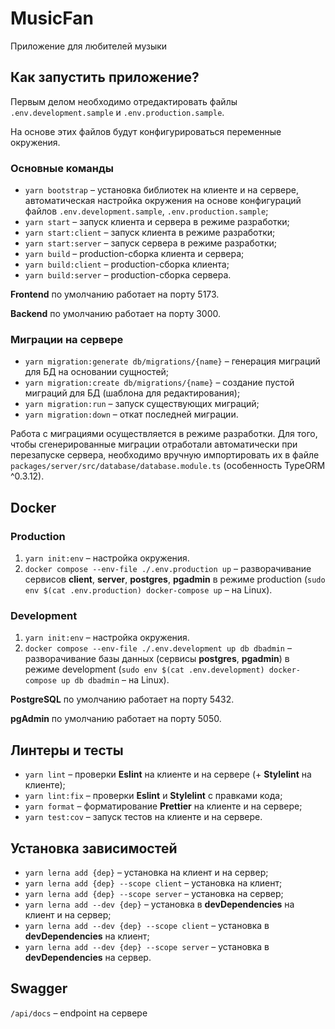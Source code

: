 # MusicFan

Приложение для любителей музыки

## Как запустить приложение?

Первым делом необходимо отредактировать файлы `.env.development.sample` и `.env.production.sample`.

На основе этих файлов будут конфигурироваться переменные окружения.

### Основные команды

- `yarn bootstrap` – установка библиотек на клиенте и на сервере, автоматическая настройка окружения на основе конфигураций файлов `.env.development.sample`, `.env.production.sample`;
- `yarn start` – запуск клиента и сервера в режиме разработки;
- `yarn start:client` – запуск клиента в режиме разработки;
- `yarn start:server` – запуск сервера в режиме разработки;
- `yarn build` – production-сборка клиента и сервера;
- `yarn build:client` – production-сборка клиента;
- `yarn build:server` – production-сборка сервера.

**Frontend** по умолчанию работает на порту 5173.

**Backend** по умолчанию работает на порту 3000.

### Миграции на сервере

- `yarn migration:generate db/migrations/{name}` – генерация миграций для БД на основании сущностей;
- `yarn migration:create db/migrations/{name}` – создание пустой миграций для БД (шаблона для редактирования);
- `yarn migration:run` – запуск существующих миграций;
- `yarn migration:down` – откат последней миграции.

Работа с миграциями осуществляется в режиме разработки. Для того, чтобы сгенерированные миграции отработали автоматически при перезапуске сервера, необходимо вручную импортировать их в файле `packages/server/src/database/database.module.ts` (особенность TypeORM ^0.3.12).

## Docker

### Production

1. `yarn init:env` – настройка окружения.
2. `docker compose --env-file ./.env.production up` – разворачивание сервисов **client**, **server**, **postgres**, **pgadmin** в режиме production (`sudo env $(cat .env.production) docker-compose up` – на Linux).

### Development

1. `yarn init:env` – настройка окружения.
2. `docker compose --env-file ./.env.development up db dbadmin` – разворачивание базы данных (сервисы **postgres**, **pgadmin**) в режиме development (`sudo env $(cat .env.development) docker-compose up db dbadmin` – на Linux).

**PostgreSQL** по умолчанию работает на порту 5432.

**pgAdmin** по умолчанию работает на порту 5050.

## Линтеры и тесты

- `yarn lint` – проверки **Eslint** на клиенте и на сервере (+ **Stylelint** на клиенте);
- `yarn lint:fix` – проверки **Eslint** и **Stylelint** с правками кода;
- `yarn format` – форматирование **Prettier** на клиенте и на сервере;
- `yarn test:cov` – запуск тестов на клиенте и на сервере.

## Установка зависимостей

- `yarn lerna add {dep}` – установка на клиент и на сервер;
- `yarn lerna add {dep} --scope client` – установка на клиент;
- `yarn lerna add {dep} --scope server` – установка на сервер;
- `yarn lerna add --dev {dep}` – установка в **devDependencies** на клиент и на сервер;
- `yarn lerna add --dev {dep} --scope client` – установка в **devDependencies** на клиент;
- `yarn lerna add --dev {dep} --scope server` – установка в **devDependencies** на сервер.

## Swagger

`/api/docs` – endpoint на сервере

